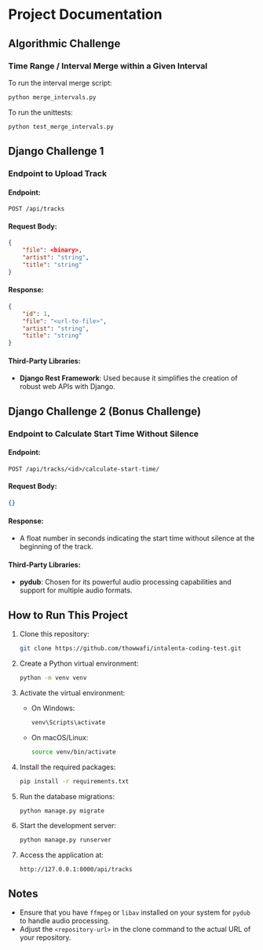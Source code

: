 # Project Documentation

## Algorithmic Challenge

### Time Range / Interval Merge within a Given Interval

To run the interval merge script:
```bash
python merge_intervals.py
```

To run the unittests:
```bash
python test_merge_intervals.py
```

## Django Challenge 1

### Endpoint to Upload Track

#### Endpoint:
```http
POST /api/tracks
```

#### Request Body:
```json
{
    "file": <binary>,
    "artist": "string",
    "title": "string"
}
```

#### Response:
```json
{
    "id": 1,
    "file": "<url-to-file>",
    "artist": "string",
    "title": "string"
}
```

#### Third-Party Libraries:
- **Django Rest Framework**: Used because it simplifies the creation of robust web APIs with Django.

## Django Challenge 2 (Bonus Challenge)

### Endpoint to Calculate Start Time Without Silence

#### Endpoint:
```http
POST /api/tracks/<id>/calculate-start-time/
```

#### Request Body:
```json
{}
```

#### Response:
- A float number in seconds indicating the start time without silence at the beginning of the track.

#### Third-Party Libraries:
- **pydub**: Chosen for its powerful audio processing capabilities and support for multiple audio formats.

## How to Run This Project

1. Clone this repository:
   ```bash
   git clone https://github.com/thowwafi/intalenta-coding-test.git
   ```

2. Create a Python virtual environment:
   ```bash
   python -m venv venv
   ```

3. Activate the virtual environment:
   - On Windows:
     ```bash
     venv\Scripts\activate
     ```
   - On macOS/Linux:
     ```bash
     source venv/bin/activate
     ```

4. Install the required packages:
   ```bash
   pip install -r requirements.txt
   ```

5. Run the database migrations:
   ```bash
   python manage.py migrate
   ```

6. Start the development server:
   ```bash
   python manage.py runserver
   ```

7. Access the application at:
   ```
   http://127.0.0.1:8000/api/tracks
   ```

## Notes

- Ensure that you have `ffmpeg` or `libav` installed on your system for `pydub` to handle audio processing.
- Adjust the `<repository-url>` in the clone command to the actual URL of your repository.
